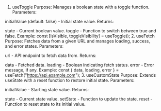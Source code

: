 1. useToggle
Purpose: Manages a boolean state with a toggle function.
Parameters:

initialValue (default: false) - Initial state value.
Returns:

state - Current boolean value.
toggle - Function to switch between true and false.
Example:
const [isVisible, toggleVisibility] = useToggle();
2. useFetch
Purpose: Fetches data from a given URL and manages loading, success, and error states.
Parameters:

url - API endpoint to fetch data from.
Returns:

data - Fetched data.
loading - Boolean indicating fetch status.
error - Error message, if any.
Example:
const { data, loading, error } = useFetch("https://api.example.com");
3. useCustomState
Purpose: Extends useState with a reset function to restore initial state.
Parameters:

initialValue - Starting state value.
Returns:

state - Current state value.
setState - Function to update the state.
reset - Function to reset state to its initial value.
